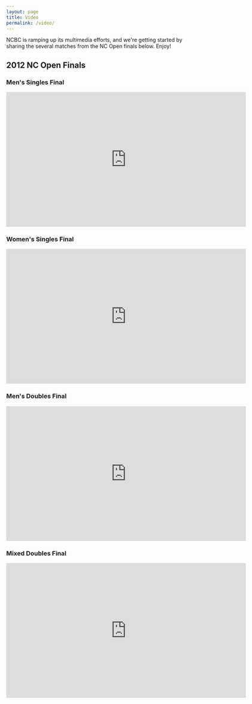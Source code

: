 ```yaml
---
layout: page
title: Video
permalink: /video/
---
```



NCBC is ramping up its multimedia efforts, and we're getting started by sharing the several matches from the NC Open finals below. Enjoy!

## 2012 NC Open Finals
### Men's Singles Final
<iframe width="640" height="360" src="http://www.youtube.com/embed/mn-A8Ed8NTY?feature=player_detailpage" frameborder="0"> </iframe>

### Women's Singles Final
<iframe width="640" height="360" src="http://www.youtube.com/embed/n_0HiKsfByY?feature=player_detailpage" frameborder="0" allowfullscreen> </iframe>

### Men's Doubles Final
<iframe width="640" height="360" src="http://www.youtube.com/embed/GW6Ye4bAsng?feature=player_detailpage" frameborder="0" allowfullscreen></iframe>

### Mixed Doubles Final
<iframe width="640" height="360" src="http://www.youtube.com/embed/SPbbVOcfAMI?feature=player_detailpage" frameborder="0" allowfullscreen> </iframe>

